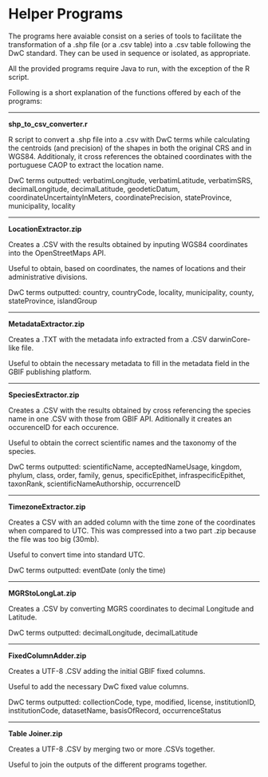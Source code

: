 # Helper Programs

The programs here avaiable consist on a series of tools to facilitate the transformation of a .shp file (or a .csv table) into a .csv table following the DwC standard.
They can be used in sequence or isolated, as appropriate.

All the provided programs require Java to run, with the exception of the R script.

Following is a short explanation of the functions offered by each of the programs:

****
**shp_to_csv_converter.r**

R script to convert a .shp file into a .csv with DwC terms while calculating the centroids (and precision) of the shapes in both the original CRS and in WGS84.
Additionaly, it cross references the obtained coordinates with the portuguese CAOP to extract the location name.

DwC terms outputted:
verbatimLongitude, verbatimLatitude, verbatimSRS, decimalLongitude, decimalLatitude, geodeticDatum, coordinateUncertaintyInMeters, coordinatePrecision, stateProvince, municipality, locality

****
**LocationExtractor.zip**

Creates a .CSV with the results obtained by inputing WGS84 coordinates into the OpenStreetMaps API.

Useful to obtain, based on coordinates, the names of locations and their administrative divisions.

DwC terms outputted:
country, countryCode, locality, municipality, county, stateProvince, islandGroup

****
**MetadataExtractor.zip**

Creates a .TXT with the metadata info extracted from a .CSV darwinCore-like file.

Useful to obtain the necessary metadata to fill in the metadata field in the GBIF publishing platform.

****
**SpeciesExtractor.zip**

Creates a .CSV with the results obtained by cross referencing the species name in one .CSV with those from GBIF API.
Aditionally it creates an occurenceID for each occurence.

Useful to obtain the correct scientific names and the taxonomy of the species.

DwC terms outputted:
scientificName, acceptedNameUsage, kingdom, phylum, class, order, family, genus, specificEpithet, infraspecificEpithet, taxonRank, scientificNameAuthorship, occurrenceID

****
**TimezoneExtractor.zip**

Creates a CSV with an added column with the time zone of the coordinates when compared to UTC.
This was compressed into a two part .zip because the file was too big (30mb).

Useful to convert time into standard UTC.

DwC terms outputted:
eventDate (only the time)

****
**MGRStoLongLat.zip**

Creates a .CSV by converting MGRS coordinates to decimal Longitude and Latitude.

DwC terms outputted:
decimalLongitude, decimalLatitude

****
**FixedColumnAdder.zip**

Creates a UTF-8 .CSV adding the initial GBIF fixed columns. 

Useful to add the necessary DwC fixed value columns.

DwC terms outputted:
collectionCode, type, modified, license, institutionID, institutionCode, datasetName, basisOfRecord, occurrenceStatus

****
**Table Joiner.zip**

Creates a UTF-8 .CSV by merging two or more .CSVs together. 

Useful to join the outputs of the different programs together.
